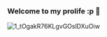 ### Welcome to my prolife :p 👋
![1_tOgakR76KLgvGOslDXuOiw](https://user-images.githubusercontent.com/91928669/178134627-600b7b56-638b-4f6b-8a4f-5dc9513c4bcc.png)

<!--
**ovecats/ovecats** is a ✨ _special_ ✨ repository because its `README.md` (this file) appears on your GitHub profile.

Here are some ideas to get you started:





- 🔭 I’m currently working on ...
- 🌱 I’m currently learning ...
- 👯 I’m looking to collaborate on ...
- 🤔 I’m looking for help with ...
- 💬 Ask me about ...
- 📫 How to reach me: ...
- 😄 Pronouns: ...
- ⚡ Fun fact: ...
-->
